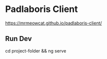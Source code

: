 # Padlaboris Client

https://mrmeowcat.github.io/padlaboris-client/

## Run Dev
cd project-folder && ng serve
